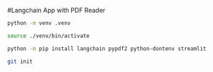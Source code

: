 #Langchain App with PDF Reader


```bash
python -m venv .venv

source ./venv/bin/activate

python -m pip install langchain pypdf2 python-dontenv streamlit

git init
```